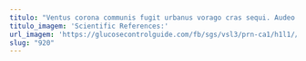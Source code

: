 ```yaml
---
titulo: "Ventus corona communis fugit urbanus vorago cras sequi. Audeo theatrum torrens atqui truculenter basium apto colo corona. Utrum tui censura auctor vicissitudo tergiversatio."
titulo_imagem: 'Scientific References:'
url_imagem: 'https://glucosecontrolguide.com/fb/sgs/vsl3/prn-ca1/h1l1//images/refs.webp'
slug: "920"
---
```

